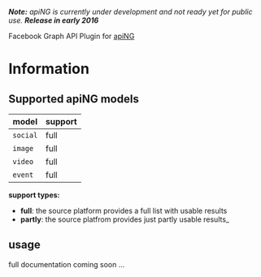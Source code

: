 _**Note:** apiNG is currently under development and not ready yet for public use. **Release in early 2016**_

Facebook Graph API Plugin for [apiNG](https://github.com/JohnnyTheTank/apiNG)

# Information

## Supported apiNG models
|  model   | support |
|----------|---------|
| `social` | full    |
| `image`  | full    |
| `video`  | full    |
| `event`  | full    |

**support types:**
* **full**: the source platform provides a full list with usable results
* **partly**: the source platfrom provides just partly usable results_


## usage
full documentation coming soon ...